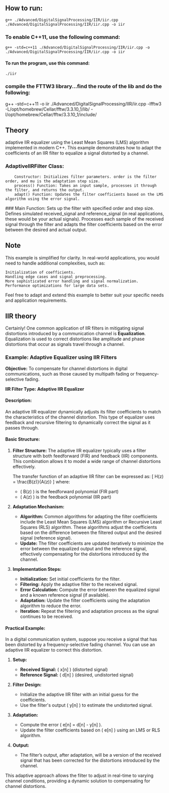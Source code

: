 ## How to run:
    g++ ./Advanced/DigitalSignalProcessing/IIR/iir.cpp ./Advanced/DigitalSignalProcessing/IIR/iir.cpp -o iir 
### To enable C++11, use the following command:
    g++ -std=c++11 ./Advanced/DigitalSignalProcessing/IIR/iir.cpp -o ./Advanced/DigitalSignalProcessing/IIR/iir.cpp -o iir 
#### To run the program, use this command:
    ./iir

### compile the FTTW3 library...find the route of the lib and do the following:
g++ -std=c++11 -o iir ./Advanced/DigitalSignalProcessing/IIR/iir.cpp -lfftw3 -L/opt/homebrew/Cellar/fftw/3.3.10_1/lib/ -I/opt/homebrew/Cellar/fftw/3.3.10_1/include/

## Theory

adaptive IIR equalizer using the Least Mean Squares (LMS) algorithm implemented in modern C++. This example demonstrates how to adapt the coefficients of an IIR filter to equalize a signal distorted by a channel.

### AdaptiveIIRFilter Class:
        Constructor: Initializes filter parameters. order is the filter order, and mu is the adaptation step size.
        process() Function: Takes an input sample, processes it through the filter, and returns the output.
        adapt() Function: Updates the filter coefficients based on the LMS algorithm using the error signal.

### Main Function:
        Sets up the filter with specified order and step size.
        Defines simulated received_signal and reference_signal (in real applications, these would be your actual signals).
        Processes each sample of the received signal through the filter and adapts the filter coefficients based on the error between the desired and actual output.

## Note

This example is simplified for clarity. In real-world applications, you would need to handle additional complexities, such as:

    Initialization of coefficients.
    Handling edge cases and signal preprocessing.
    More sophisticated error handling and signal normalization.
    Performance optimizations for large data sets.

Feel free to adapt and extend this example to better suit your specific needs and application requirements.

## IIR theory

Certainly! One common application of IIR filters in mitigating signal distortions introduced by a communication channel is **Equalization**. Equalization is used to correct distortions like amplitude and phase distortions that occur as signals travel through a channel. 

### Example: Adaptive Equalizer using IIR Filters

**Objective:** To compensate for channel distortions in digital communications, such as those caused by multipath fading or frequency-selective fading.

**IIR Filter Type:** **Adaptive IIR Equalizer**

#### Description:
An adaptive IIR equalizer dynamically adjusts its filter coefficients to match the characteristics of the channel distortion. This type of equalizer uses feedback and recursive filtering to dynamically correct the signal as it passes through.

#### Basic Structure:

1. **Filter Structure:**
   The adaptive IIR equalizer typically uses a filter structure with both feedforward (FIR) and feedback (IIR) components. This combination allows it to model a wide range of channel distortions effectively.

   The transfer function of an adaptive IIR filter can be expressed as:
   \[
   H(z) = \frac{B(z)}{A(z)}
   \]
   where:
   - \( B(z) \) is the feedforward polynomial (FIR part)
   - \( A(z) \) is the feedback polynomial (IIR part)

2. **Adaptation Mechanism:**
   - **Algorithm:** Common algorithms for adapting the filter coefficients include the Least Mean Squares (LMS) algorithm or Recursive Least Squares (RLS) algorithm. These algorithms adjust the coefficients based on the difference between the filtered output and the desired signal (reference signal).
   - **Update:** The filter coefficients are updated iteratively to minimize the error between the equalized output and the reference signal, effectively compensating for the distortions introduced by the channel.

3. **Implementation Steps:**
   - **Initialization:** Set initial coefficients for the filter.
   - **Filtering:** Apply the adaptive filter to the received signal.
   - **Error Calculation:** Compute the error between the equalized signal and a known reference signal (if available).
   - **Adaptation:** Update the filter coefficients using the adaptation algorithm to reduce the error.
   - **Iteration:** Repeat the filtering and adaptation process as the signal continues to be received.

#### Practical Example:

In a digital communication system, suppose you receive a signal that has been distorted by a frequency-selective fading channel. You can use an adaptive IIR equalizer to correct this distortion.

1. **Setup:**
   - **Received Signal:** \( x[n] \) (distorted signal)
   - **Reference Signal:** \( d[n] \) (desired, undistorted signal)

2. **Filter Design:**
   - Initialize the adaptive IIR filter with an initial guess for the coefficients.
   - Use the filter's output \( y[n] \) to estimate the undistorted signal.

3. **Adaptation:**
   - Compute the error \( e[n] = d[n] - y[n] \).
   - Update the filter coefficients based on \( e[n] \) using an LMS or RLS algorithm.

4. **Output:**
   - The filter’s output, after adaptation, will be a version of the received signal that has been corrected for the distortions introduced by the channel.

This adaptive approach allows the filter to adjust in real-time to varying channel conditions, providing a dynamic solution to compensating for channel distortions.